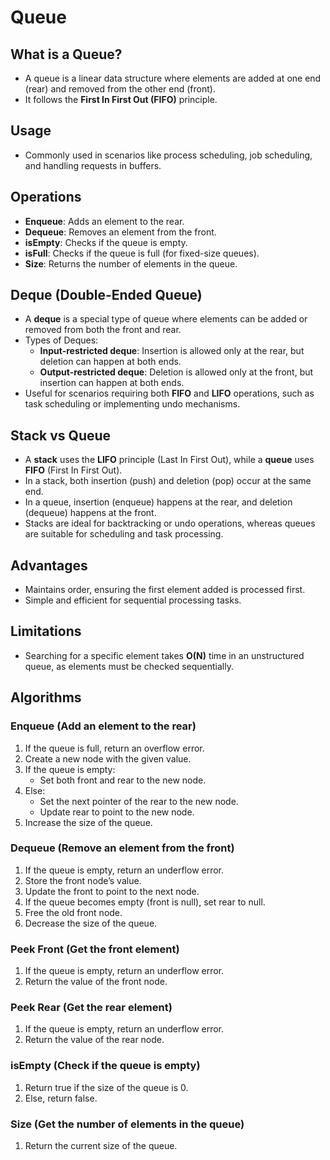 # Queue

## What is a Queue?

- A queue is a linear data structure where elements are added at one end (rear) and removed from the other end (front).
- It follows the **First In First Out (FIFO)** principle.

## Usage

- Commonly used in scenarios like process scheduling, job scheduling, and handling requests in buffers.

## Operations

- **Enqueue**: Adds an element to the rear.
- **Dequeue**: Removes an element from the front.
- **isEmpty**: Checks if the queue is empty.
- **isFull**: Checks if the queue is full (for fixed-size queues).
- **Size**: Returns the number of elements in the queue.

## Deque (Double-Ended Queue)

- A **deque** is a special type of queue where elements can be added or removed from both the front and rear.
- Types of Deques:
  - **Input-restricted deque**: Insertion is allowed only at the rear, but deletion can happen at both ends.
  - **Output-restricted deque**: Deletion is allowed only at the front, but insertion can happen at both ends.
- Useful for scenarios requiring both **FIFO** and **LIFO** operations, such as task scheduling or implementing undo mechanisms.

## Stack vs Queue

- A **stack** uses the **LIFO** principle (Last In First Out), while a **queue** uses **FIFO** (First In First Out).
- In a stack, both insertion (push) and deletion (pop) occur at the same end.
- In a queue, insertion (enqueue) happens at the rear, and deletion (dequeue) happens at the front.
- Stacks are ideal for backtracking or undo operations, whereas queues are suitable for scheduling and task processing.

## Advantages

- Maintains order, ensuring the first element added is processed first.
- Simple and efficient for sequential processing tasks.

## Limitations

- Searching for a specific element takes **O(N)** time in an unstructured queue, as elements must be checked sequentially.

## Algorithms

### Enqueue (Add an element to the rear)

1. If the queue is full, return an overflow error.
2. Create a new node with the given value.
3. If the queue is empty:
   - Set both front and rear to the new node.
4. Else:
   - Set the next pointer of the rear to the new node.
   - Update rear to point to the new node.
5. Increase the size of the queue.

### Dequeue (Remove an element from the front)

1. If the queue is empty, return an underflow error.
2. Store the front node’s value.
3. Update the front to point to the next node.
4. If the queue becomes empty (front is null), set rear to null.
5. Free the old front node.
6. Decrease the size of the queue.

### Peek Front (Get the front element)

1. If the queue is empty, return an underflow error.
2. Return the value of the front node.

### Peek Rear (Get the rear element)

1. If the queue is empty, return an underflow error.
2. Return the value of the rear node.

### isEmpty (Check if the queue is empty)

1. Return true if the size of the queue is 0.
2. Else, return false.

### Size (Get the number of elements in the queue)

1. Return the current size of the queue.
